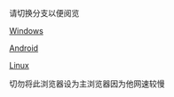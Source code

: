 请切换分支以便阅览

[Windows](https://gitee.com/yao2019ss/install_torbrowser/tree/win)

[Android](https://gitee.com/yao2019ss/install_torbrowser/tree/Android)

[Linux](https://gitee.com/yao2019ss/install_torbrowser/tree/linux)

切勿将此浏览器设为主浏览器因为他网速较慢